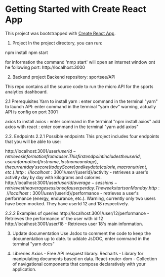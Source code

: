# Getting Started with Create React App

This project was bootstrapped with [Create React App](https://github.com/facebook/create-react-app).


1. Project
In the project directory, you can run:

npm install
npm start

for information the command 'nmp start' will open an internet window ont he following port: http://localhost:3000


2. Backend project
Backend repository: sportsee/API

This repo contains all the source code to run the micro API for the sports analytics dashboard.

2.1 Prerequisites
Yarn
to install yarn : enter command in the terminal "yarn"
to launch API: enter command in the terminal "yarn dev"
warning, actually API is config on port 3001

axios
to install axios : enter command in the terminal "npm install axios"
add axios with react : enter command in the terminal "yarn add axios"

2.2. Endpoints
2.2.1 Possible endpoints
This project includes four endpoints that you will be able to use:

http://localhost:3001/user/${userId} - retrieves information from a user. This first endpoint includes the user id, user information (first name, last name and age), the current day's score (todayScore) and key data (calorie, macronutrient, etc.).
http://localhost:3001/user/${userId}/activity - retrieves a user's activity day by day with kilograms and calories.
http://localhost:3001/user/${userId}/average-sessions - retrieves the average sessions of a user per day. The week starts on Monday.
http://localhost:3001/user/${userId}/performance - retrieves a user's performance (energy, endurance, etc.).
Warning, currently only two users have been mocked. They have userId 12 and 18 respectively.

2.2.2 Examples of queries
http://localhost:3001/user/12/performance - Retrieves the performance of the user with id 12
http://localhost:3001/user/18 - Retrieves user 18's main information.


3. Update documentation
Use Jsdoc to comment the code to keep the documentation up to date.
to uddate JsDOC, enter command in the terminal "yarn docs"


4. Libreries
Axios - Free API resquest library.
Recharts - Library for manipulating documents based on data.
React-router-dom - Collection of navigational components that compose declaratively with your application.